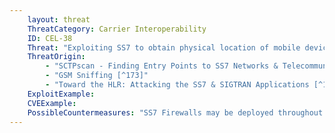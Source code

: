 ```yaml
---
    layout: threat
    ThreatCategory: Carrier Interoperability
    ID: CEL-38
    Threat: "Exploiting SS7 to obtain physical location of mobile device"
    ThreatOrigin:
        - "SCTPscan - Finding Entry Points to SS7 Networks & Telecommunication Backbones [^172]"
        - "GSM Sniffing [^173]"
        - "Toward the HLR: Attacking the SS7 & SIGTRAN Applications [^174]"
    ExploitExample:
    CVEExample:
    PossibleCountermeasures: "SS7 Firewalls may be deployed throughout the network. See Securing SS7 Telecommunications Networks [^191]"
---
```


